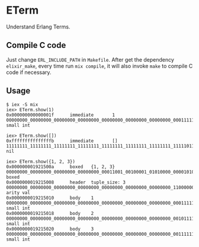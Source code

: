 # ETerm

Understand Erlang Terms.

## Compile C code

Just change `ERL_INCLUDE_PATH` in `Makefile`. After get the dependency `elixir_make`, every time run `mix compile`, it will also invoke `make` to compile C code if necessary.

## Usage

```
$ iex -S mix
iex> ETerm.show(1)
0x000000000000001f      immediate       1
00000000_00000000_00000000_00000000_00000000_00000000_00000000_00011111        small int

iex> ETerm.show([])
0xfffffffffffffffb      immediate       []
11111111_11111111_11111111_11111111_11111111_11111111_11111111_11111011        nil

iex> ETerm.show({1, 2, 3})
0x000000001921500a      boxed   {1, 2, 3}
00000000_00000000_00000000_00000000_00011001_00100001_01010000_00001010        boxed
0x0000000019215008      header  tuple_size: 3
00000000_00000000_00000000_00000000_00000000_00000000_00000000_11000000   arity val
0x0000000019215010      body    1
00000000_00000000_00000000_00000000_00000000_00000000_00000000_00011111        small int
0x0000000019215018      body    2
00000000_00000000_00000000_00000000_00000000_00000000_00000000_00101111        small int
0x0000000019215020      body    3
00000000_00000000_00000000_00000000_00000000_00000000_00000000_00111111        small int
```
